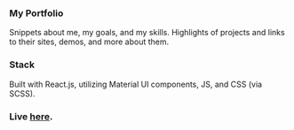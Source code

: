 ### My Portfolio

Snippets about me, my goals, and my skills. Highlights of projects and links to their sites, demos, and more about them.

### Stack

Built with React.js, utilizing Material UI components, JS, and CSS (via SCSS).

### Live [here](https://sydandreasen.github.io/portfolio/).
